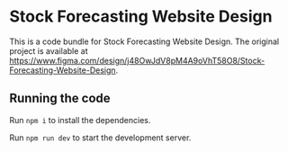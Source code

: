 
  # Stock Forecasting Website Design

  This is a code bundle for Stock Forecasting Website Design. The original project is available at https://www.figma.com/design/j48OwJdV8pM4A9oVhT58O8/Stock-Forecasting-Website-Design.

  ## Running the code

  Run `npm i` to install the dependencies.

  Run `npm run dev` to start the development server.
  